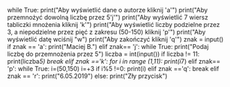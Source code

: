 while True:
    print("Aby wyświetlić dane o autorze kliknij 'a'")
    print("Aby  przemnożyć dowolną liczbę przez 5'j'")
    print("Aby wyświetlić 7 wiersz tabliczki mnożenia kliknij 'k'")
    print("Aby wyświetlić liczby podzielne przez 3, a niepodzielne przez pięć z zakresu (50-150) kliknij 'p'")
    print("Aby wyświetlić datę wciśnij "w")
    print("Aby zakończyć kliknij 'q'")
    znak = input()
    if znak == 'a':
        print("Maciej B.")
    elif znak== 'j':
        while True:
            print("Podaj liczbę do przemnożenia przez 5")
            liczba = int(input())
            if liczba != 11:
                print(liczba*5)
            break
    elif znak =='k':
        for i in range (1,11):
                print(i*7)
    elif znak== 'p':
        while True:
            i=(50,150)
            i=+3
            if  i%5 !=0:
                print(i)
    elif znak =='q':
        break
    elif znak == 'r':
        print("6.05.2019")
    else:
        print("Zły przycisk")
